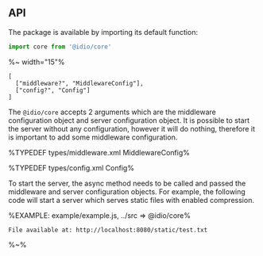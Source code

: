 ## API

The package is available by importing its default function:

```js
import core from '@idio/core'
```

%~ width="15"%

```## core
[
  ["middleware?", "MiddlewareConfig"],
  ["config?", "Config"]
]
```

The `@idio/core` accepts 2 arguments which are the middleware configuration object and server configuration object. It is possible to start the server without any configuration, however it will do nothing, therefore it is important to add some middleware configuration.

%TYPEDEF types/middleware.xml MiddlewareConfig%

%TYPEDEF types/config.xml Config%

To start the server, the async method needs to be called and passed the middleware and server configuration objects. For example, the following code will start a server which serves static files with enabled compression.

%EXAMPLE: example/example.js, ../src => @idio/core%

```
File available at: http://localhost:8080/static/test.txt
```

%~%
